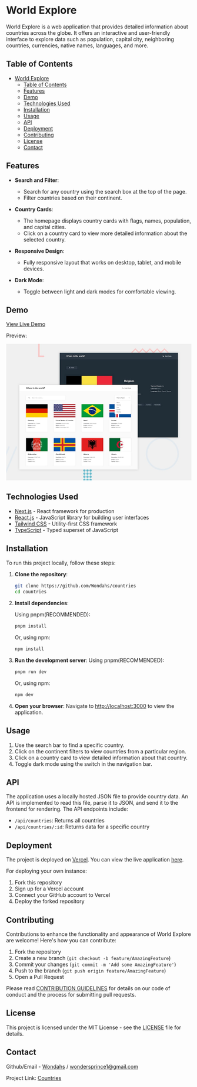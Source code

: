 # World Explore

World Explore is a web application that provides detailed information about countries across the globe. It offers an interactive and user-friendly interface to explore data such as population, capital city, neighboring countries, currencies, native names, languages, and more.

## Table of Contents

- [World Explore](#world-explore)
  - [Table of Contents](#table-of-contents)
  - [Features](#features)
  - [Demo](#demo)
  - [Technologies Used](#technologies-used)
  - [Installation](#installation)
  - [Usage](#usage)
  - [API](#api)
  - [Deployment](#deployment)
  - [Contributing](#contributing)
  - [License](#license)
  - [Contact](#contact)

## Features

- **Search and Filter**:
  - Search for any country using the search box at the top of the page.
  - Filter countries based on their continent.

- **Country Cards**:
  - The homepage displays country cards with flags, names, population, and capital cities.
  - Click on a country card to view more detailed information about the selected country.

- **Responsive Design**:
  - Fully responsive layout that works on desktop, tablet, and mobile devices.

- **Dark Mode**:
  - Toggle between light and dark modes for comfortable viewing.

## Demo

[View Live Demo](https://world-explore.vercel.app/)

Preview:

![World Explore Preview](preview.jpg)

## Technologies Used

- [Next.js](https://nextjs.org/) - React framework for production
- [React.js](https://reactjs.org/) - JavaScript library for building user interfaces
- [Tailwind CSS](https://tailwindcss.com/) - Utility-first CSS framework
- [TypeScript](https://www.typescriptlang.org/) - Typed superset of JavaScript

## Installation

To run this project locally, follow these steps:

1. **Clone the repository**:

   ```bash
   git clone https://github.com/Wondahs/countries
   cd countries
   ```

2. **Install dependencies**:

   Using pnpm(RECOMMENDED):

   ```bash
   pnpm install
   ```

   Or, using npm:

   ```bash
   npm install
   ```

3. **Run the development server**:
   Using pnpm(RECOMMENDED):

   ```bash
   pnpm run dev
   ```

   Or, using npm:

   ```bash
   npm dev
   ```

4. **Open your browser**:
   Navigate to [http://localhost:3000](http://localhost:3000) to view the application.

## Usage

1. Use the search bar to find a specific country.
2. Click on the continent filters to view countries from a particular region.
3. Click on a country card to view detailed information about that country.
4. Toggle dark mode using the switch in the navigation bar.

## API

The application uses a locally hosted JSON file to provide country data. An API is implemented to read this file, parse it to JSON, and send it to the frontend for rendering. The API endpoints include:

- `/api/countries`: Returns all countries
- `/api/countries/:id`: Returns data for a specific country

## Deployment

The project is deployed on [Vercel](https://vercel.com/). You can view the live application [here](https://world-explore.vercel.app/).

For deploying your own instance:

1. Fork this repository
2. Sign up for a Vercel account
3. Connect your GitHub account to Vercel
4. Deploy the forked repository

## Contributing

Contributions to enhance the functionality and appearance of World Explore are welcome! Here's how you can contribute:

1. Fork the repository
2. Create a new branch (`git checkout -b feature/AmazingFeature`)
3. Commit your changes (`git commit -m 'Add some AmazingFeature'`)
4. Push to the branch (`git push origin feature/AmazingFeature`)
5. Open a Pull Request

Please read [CONTRIBUTION GUIDELINES](CONTRIBUTING.md) for details on our code of conduct and the process for submitting pull requests.

## License

This project is licensed under the MIT License - see the [LICENSE](LICENSE) file for details.

## Contact

Github/Email - [Wondahs](https://twitter.com/wondahs) / <wondersprince1@gmail.com>

Project Link: [Countries](https://github.com/Wondahs/countries)
